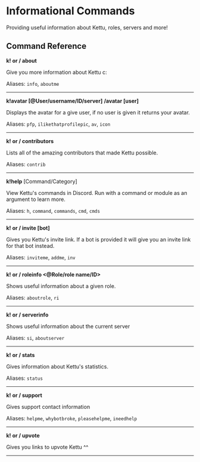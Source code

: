 # Informational Commands

Providing useful information about Kettu, roles, servers and more!

## Command Reference

**k! or / about**

Give you more information about Kettu c:

Aliases: `info`, `aboutme`

-------

**k!avatar [@User/username/ID/server]**
**/avatar [user]**

Displays the avatar for a give user, if no user is given it returns your avatar.

Aliases: `pfp`, `ilikethatprofilepic`, `av`, `icon`

-------

**k! or / contributors**

Lists all of the amazing contributors that made Kettu possible.

Aliases: `contrib`

-------

**k!help** [Command/Category]

View Kettu's commands in Discord. Run with a command or module as an argument to learn more.

Aliases: `h`, `command`, `commands`, `cmd`, `cmds`

-------

**k! or / invite [bot]**

Gives you Kettu's invite link. If a bot is provided it will give you an invite link for that bot instead.

Aliases: `inviteme`, `addme`, `inv`

-------

**k! or / roleinfo \<@Role/role name/ID>**

Shows useful information about a given role.

Aliases: `aboutrole`, `ri`

-------

**k! or / serverinfo**

Shows useful information about the current server

Aliases: `si`, `aboutserver`

-------

**k! or / stats**

Gives information about Kettu's statistics.

Aliases: `status`

-------

**k! or / support**

Gives support contact information

Aliases: `helpme`, `whybotbroke`, `pleasehelpme`, `ineedhelp`

-------

**k! or / upvote**

Gives you links to upvote Kettu ^^

-------
